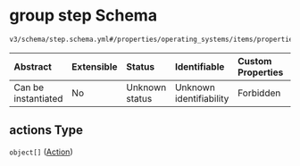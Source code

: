# group step Schema

```txt
v3/schema/step.schema.yml#/properties/operating_systems/items/properties/steps/items/properties/actions
```



| Abstract            | Extensible | Status         | Identifiable            | Custom Properties | Additional Properties | Access Restrictions | Defined In                                                          |
| :------------------ | :--------- | :------------- | :---------------------- | :---------------- | :-------------------- | :------------------ | :------------------------------------------------------------------ |
| Can be instantiated | No         | Unknown status | Unknown identifiability | Forbidden         | Allowed               | none                | [device.schema.json*](../device.schema.json "open original schema") |

## actions Type

`object[]` ([Action](device-properties-operating-systems-operating-system-properties-steps-step-properties-group-step-action.md))
